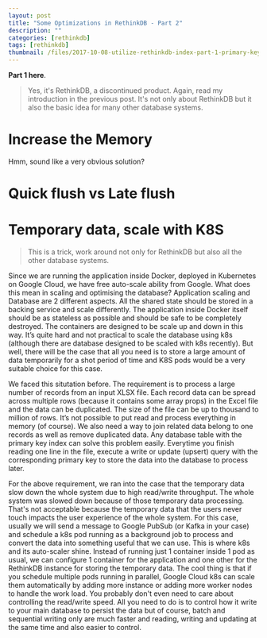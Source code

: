 ```yaml
---
layout: post
title: "Some Optimizations in RethinkDB - Part 2"
description: ""
categories: [rethinkdb]
tags: [rethinkdb]
thumbnail: /files/2017-10-08-utilize-rethinkdb-index-part-1-primary-key-index/thumbnail.png
---
```


**Part 1 here**.

> Yes, it's RethinkDB, a discontinued product. Again, read my introduction in the previous post.
> It's not only about RethinkDB but it also the basic idea for many other database systems.

# Increase the Memory

Hmm, sound like a very obvious solution?

# Quick flush vs Late flush 

# Temporary data, scale with K8S

> This is a trick, work around not only for RethinkDB but also all the other database systems.

Since we are running the application inside Docker, deployed in Kubernetes on Google Cloud, we have free auto-scale ability from Google. What does this mean in scaling and optimising the database? Application scaling and Database are 2 different aspects. All the shared state should be stored in a backing service and scale differently. The application inside Docker itself should be as stateless as possible and should be safe to be completely destroyed. The containers are designed to be scale up and down in this way. It’s quite hard and not practical to scale the database using k8s (although there are database designed to be scaled with k8s recently). But well, there will be the case that all you need is to store a large amount of data temporarily for a shot period of time and K8S pods would be a very suitable choice for this case.

We faced this situtation before. The requirement is to process a large number of records from an input XLSX file. Each record data can be spread across multiple rows (because it contains some array props) in the Excel file and the data can be duplicated. The size of the file can be up to thousand to million of rows. It’s not possible to put read and process everything in memory (of course). We also need a way to join related data belong to one records as well as remove duplicated data. Any database table with the primary key index can solve this problem easily. Everytime you finish reading one line in the file, execute a write or update (upsert) query with the corresponding primary key to store the data into the database to process later.

For the above requirement, we ran into the case that the temporary data slow down the whole system due to high read/write throughput. The whole system was slowed down because of those temporary data processing. That's not acceptable because the temporary data that the users never touch impacts the user experience of the whole system. For this case, usually we will send a message to Google PubSub (or Kafka in your case) and schedule a k8s pod running as a background job to process and convert the data into something useful that we can use. This is where k8s and its auto-scaler shine. Instead of running just 1 container inside 1 pod as usual, we can configure 1 container for the application and one other for the RethinkDB instance for storing the temporary data. The cool thing is that if you schedule multiple pods running in parallel, Google Cloud k8s can scale them automatically by adding more instance or adding more worker nodes to handle the work load. You probably don't even need to care about controlling the read/write speed. All you need to do is to control how it write to your main database to persist the data but of course, batch and sequential writing only are much faster and reading, writing and updating at the same time and also easier to control.